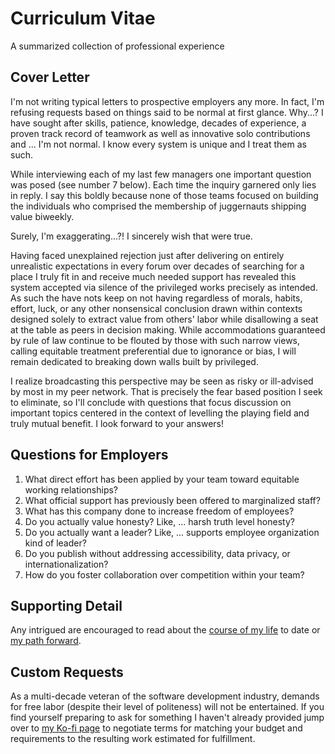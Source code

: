 Curriculum Vitae
================

A summarized collection of professional experience


Cover Letter
------------

I'm not writing typical letters to prospective employers any more.  In fact, I'm
refusing requests based on things said to be normal at first glance.  Why...?  I
have sought after skills, patience, knowledge, decades of experience, a proven
track record of teamwork as well as innovative solo contributions and ... I'm
not normal.  I know every system is unique and I treat them as such.


While interviewing each of my last few managers one important question was posed
(see number 7 below).  Each time the inquiry garnered only lies in reply.  I say
this boldly because none of those teams focused on building the individuals who
comprised the membership of juggernauts shipping value biweekly.

Surely, I'm exaggerating...?!  I sincerely wish that were true.


Having faced unexplained rejection just after delivering on entirely unrealistic
expectations in every forum over decades of searching for a place I truly fit in
and receive much needed support has revealed this system accepted via silence of
the privileged works precisely as intended.  As such the have nots keep on not
having regardless of morals, habits, effort, luck, or any other nonsensical
conclusion drawn within contexts designed solely to extract value from others'
labor while disallowing a seat at the table as peers in decision making.  While
accommodations guaranteed by rule of law continue to be flouted by those with
such narrow views, calling equitable treatment preferential due to ignorance or
bias, I will remain dedicated to breaking down walls built by privileged.

I realize broadcasting this perspective may be seen as risky or ill-advised by
most in my peer network.  That is precisely the fear based position I seek to
eliminate, so I'll conclude with questions that focus discussion on important
topics centered in the context of levelling the playing field and truly mutual
benefit.  I look forward to your answers!


Questions for Employers
-----------------------

 1) What direct effort has been applied by your team toward equitable working relationships?
 2) What official support has previously been offered to marginalized staff?
 3) What has this company done to increase freedom of employees?
 4) Do you actually value honesty?  Like, ... harsh truth level honesty?
 5) Do you actually want a leader?  Like, ... supports employee organization kind of leader?
 6) Do you publish without addressing accessibility, data privacy, or internationalization?
 7) How do you foster collaboration over competition within your team?


Supporting Detail
-----------------

Any intrigued are encouraged to read about the
[course of my life](./credential.md) to date or
[my path forward](../neurodiversity/engagement.md).


Custom Requests
---------------

As a multi-decade veteran of the software development industry, demands for free
labor (despite their level of politeness) will not be entertained.  If you find
yourself preparing to ask for something I haven't already provided jump over to
[my Ko-fi page](https://ko-fi.com/gurumojo 'Buy me a coffee?') to negotiate
terms for matching your budget and requirements to the resulting work estimated
for fulfillment.

